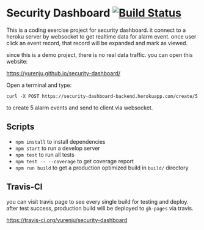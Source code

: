 # Security Dashboard [![Build Status](https://travis-ci.org/yurenju/security-dashboard.svg?branch=master)](https://travis-ci.org/yurenju/security-dashboard)

This is a coding exercise project for security dashboard. it connect to a heroku server by websocket to get realtime data for alarm event. once user click an event record, that record will be expanded and mark as viewed.

since this is a demo project, there is no real data traffic. you can open this website:

https://yurenju.github.io/security-dashboard/

Open a terminal and type:
```shell
curl -X POST https://security-dashboard-backend.herokuapp.com/create/5
```

to create 5 alarm events and send to client via websocket.

## Scripts

* `npm install` to install dependencies
* `npm start` to run a develop server
* `npm test` to run all tests
* `npm test -- --coverage` to get coverage report
* `npm run build` to get a production optimized build in `build/` directory

## Travis-CI

you can visit travis page to see every single build for testing and deploy. after test success, production build will be deployed to `gh-pages` via travis.

https://travis-ci.org/yurenju/security-dashboard
